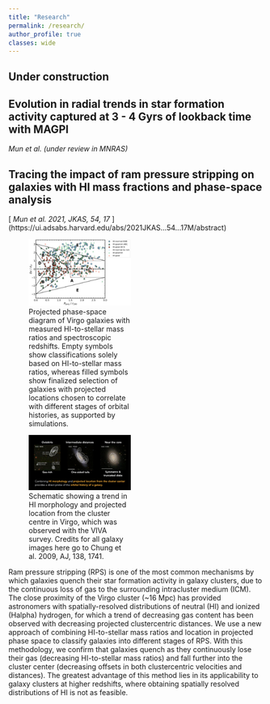 ```yaml
---
title: "Research"
permalink: /research/
author_profile: true
classes: wide
---
```


<h2><b> Under construction </b></h2>

<h2>
  Evolution in radial trends in star formation activity captured at 3 - 4 Gyrs of lookback time with MAGPI
</h2>
<i> Mun et al. (under review in MNRAS) </i> <br />

<h2>
  Tracing the impact of ram pressure stripping on galaxies with HI mass fractions and phase-space analysis
</h2>
 [<i> Mun et al. 2021, JKAS, 54, 17 </i>](https://ui.adsabs.harvard.edu/abs/2021JKAS...54...17M/abstract) <br />

<figure style="width: 40%" class="align-left">
  <a href="/assets/images/hi_pps_how_it_works.png">
  <img src="/assets/images/hi_pps_how_it_works.png" alt=""></a>
  <figcaption> Projected phase-space diagram of Virgo galaxies with measured HI-to-stellar mass ratios and spectroscopic redshifts. Empty symbols show classifications solely based on HI-to-stellar mass ratios, whereas filled symbols show finalized selection of galaxies with projected locations chosen to correlate with different stages of orbital histories, as supported by simulations. </figcaption>
</figure>

<figure style="width: 40%" class="align-left">
  <a href="/assets/images/chung_2009_summary_slide.png">
  <img src="/assets/images/chung_2009_summary_slide.png" alt=""></a>
  <figcaption> Schematic showing a trend in HI morphology and projected location from the cluster centre in Virgo, which was observed with the VIVA survey. Credits for all galaxy images here go to Chung et al. 2009, AJ, 138, 1741. </figcaption>
</figure>

Ram pressure stripping (RPS) is one of the most common mechanisms by which galaxies quench their star formation activity in galaxy clusters, due to the continuous loss of gas to the surrounding intracluster medium (ICM). The close proximity of the Virgo cluster (~16 Mpc) has provided astronomers with spatially-resolved distributions of neutral (HI) and ionized (Halpha) hydrogen, for which a trend of decreasing gas content has been observed with decreasing projected clustercentric distances. We use a new approach of combining HI-to-stellar mass ratios and location in projected phase space to classify galaxies into different stages of RPS. With this methodology, we confirm that galaxies quench as they continuously lose their gas (decreasing HI-to-stellar mass ratios) and fall further into the cluster center (decreasing offsets in both clustercentric velocities and distances). The greatest advantage of this method lies in its applicability to galaxy clusters at higher redshifts, where obtaining spatially resolved distributions of HI is not as feasible. 
